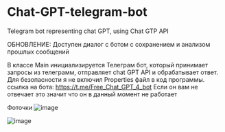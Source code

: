 # Chat-GPT-telegram-bot
Telegram bot representing chat GPT, using Chat GTP API

ОБНОВЛЕНИЕ: Доступен диалог с ботом с сохранением и анализом прошлых сообщений

В классе Main инициализируется Телеграм бот, который принимает запросы из телеграмм, отправляет chat GPT API и обрабатывает ответ.
Для безопасности я не включил Properties файл в код программы.
ссылка на бота: https://t.me/Free_Chat_GPT_4_bot
Если он вам не отвечает это значит что он в данный момент не работает

Фоточки
![image](https://github.com/borisaushev/Chat-GPT-telegram-bot/assets/57569512/b222b429-ce0b-419f-8f07-aac96978c90d)

![image](https://github.com/borisaushev/Chat-GPT-telegram-bot/assets/57569512/7032d36c-7367-4aaa-9054-5ace59a04238)
